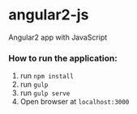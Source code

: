 # angular2-js
Angular2 app with JavaScript

### How to run the application:
1. run `npm install`
3. run `gulp`
2. run `gulp serve`
4. Open browser at `localhost:3000`